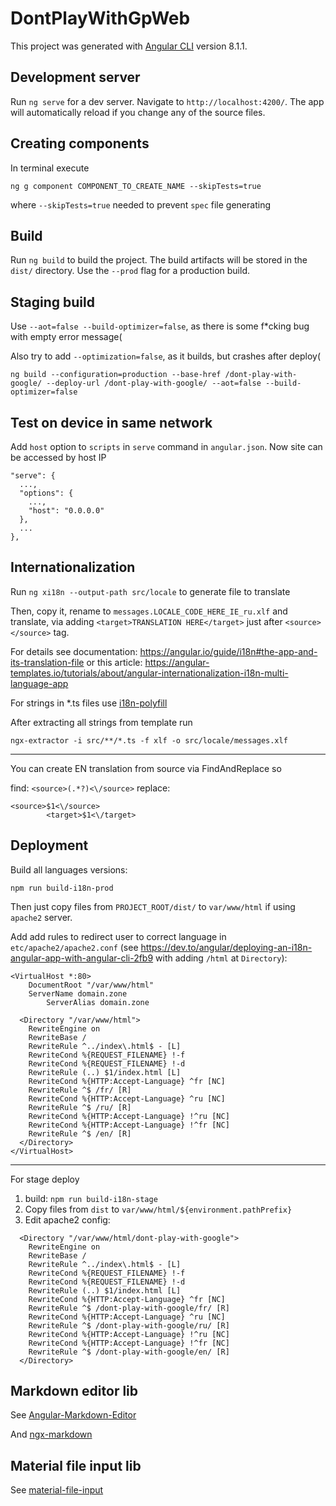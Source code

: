 # DontPlayWithGpWeb

This project was generated with [Angular CLI](https://github.com/angular/angular-cli) version 8.1.1.

## Development server

Run `ng serve` for a dev server. Navigate to `http://localhost:4200/`. The app will automatically reload if you change any of the source files.

## Creating components

In terminal execute
```
ng g component COMPONENT_TO_CREATE_NAME --skipTests=true
```
where `--skipTests=true` needed to prevent `spec` file generating

## Build

Run `ng build` to build the project. The build artifacts will be stored in the `dist/` directory. Use the `--prod` flag for a production build.

## Staging build
Use `--aot=false --build-optimizer=false`, as there is some f*cking bug with empty error message(

Also try to add `--optimization=false`, as it builds, but crashes after deploy(

```
ng build --configuration=production --base-href /dont-play-with-google/ --deploy-url /dont-play-with-google/ --aot=false --build-optimizer=false
```

## Test on device in same network

Add `host` option to `scripts` in `serve` command in `angular.json`. Now site can be accessed by host IP

```$json
"serve": {
  ...,
  "options": {
    ...,
    "host": "0.0.0.0"
  },
  ...
},
```

## Internationalization

Run `ng xi18n --output-path src/locale` to generate file to translate

Then, copy it, rename to `messages.LOCALE_CODE_HERE_IE_ru.xlf` and translate, via adding `<target>TRANSLATION HERE</target>` just after `<source></source>` tag.

For details see documentation: https://angular.io/guide/i18n#the-app-and-its-translation-file
or this article: https://angular-templates.io/tutorials/about/angular-internationalization-i18n-multi-language-app

For strings in *.ts files use [i18n-polyfill](https://github.com/ngx-translate/i18n-polyfill)

After extracting all strings from template run 

`ngx-extractor -i src/**/*.ts -f xlf -o src/locale/messages.xlf`

---

You can create EN translation from source via FindAndReplace so

find: `<source>(.*?)<\/source>`
replace: 
```
<source>$1<\/source>
        <target>$1<\/target>
```

## Deployment

Build all languages versions:

`npm run build-i18n-prod`

Then just copy files from `PROJECT_ROOT/dist/` to `var/www/html` if using `apache2` server.

Add add rules to redirect user to correct language in `etc/apache2/apache2.conf` (see https://dev.to/angular/deploying-an-i18n-angular-app-with-angular-cli-2fb9 with adding `/html` at `Directory`):

```
<VirtualHost *:80>
    DocumentRoot "/var/www/html"
    ServerName domain.zone
		ServerAlias domain.zone
		
  <Directory "/var/www/html">
    RewriteEngine on
    RewriteBase /
    RewriteRule ^../index\.html$ - [L]
    RewriteCond %{REQUEST_FILENAME} !-f
    RewriteCond %{REQUEST_FILENAME} !-d
    RewriteRule (..) $1/index.html [L]
    RewriteCond %{HTTP:Accept-Language} ^fr [NC]
    RewriteRule ^$ /fr/ [R]
    RewriteCond %{HTTP:Accept-Language} ^ru [NC]
    RewriteRule ^$ /ru/ [R]
    RewriteCond %{HTTP:Accept-Language} !^ru [NC]
    RewriteCond %{HTTP:Accept-Language} !^fr [NC]
    RewriteRule ^$ /en/ [R]
  </Directory>
</VirtualHost>
```

---

For stage deploy
 
1. build: `npm run build-i18n-stage`
2. Copy files from `dist` to `var/www/html/${environment.pathPrefix}`
3. Edit apache2 config:

```
  <Directory "/var/www/html/dont-play-with-google">
    RewriteEngine on
    RewriteBase /
    RewriteRule ^../index\.html$ - [L]
    RewriteCond %{REQUEST_FILENAME} !-f
    RewriteCond %{REQUEST_FILENAME} !-d
    RewriteRule (..) $1/index.html [L]
    RewriteCond %{HTTP:Accept-Language} ^fr [NC]
    RewriteRule ^$ /dont-play-with-google/fr/ [R]
    RewriteCond %{HTTP:Accept-Language} ^ru [NC]
    RewriteRule ^$ /dont-play-with-google/ru/ [R]
    RewriteCond %{HTTP:Accept-Language} !^ru [NC]
    RewriteCond %{HTTP:Accept-Language} !^fr [NC]
    RewriteRule ^$ /dont-play-with-google/en/ [R]
  </Directory>
```

## Markdown editor lib

See [Angular-Markdown-Editor](https://github.com/ghiscoding/angular-markdown-editor)

And [ngx-markdown](https://github.com/jfcere/ngx-markdown)

## Material file input lib

See [material-file-input](https://github.com/merlosy/ngx-material-file-input)
